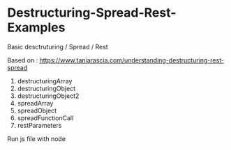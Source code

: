 # Destructuring-Spread-Rest-Examples

Basic desctruturing / Spread / Rest

Based on : https://www.taniarascia.com/understanding-destructuring-rest-spread

1) destructuringArray
2) destructuringObject
3) destructuringObject2
4) spreadArray
5) spreadObject
6) spreadFunctionCall
7) restParameters

Run js file with node
